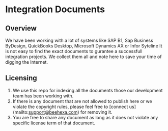 # Integration Documents

## Overview

We have been working with a lot of systems like SAP B1, Sap Business ByDesign, QuickBooks Desktop, Microsoft Dynamics AX or Infor Syteline
It is not easy to find the exact documents to gurantee a successfull integration projects. We collect them all and note here to save your time
of digging the Internet.

## Licensing

1. We use this repo for indexing all the documents those our development team has been working with.
2. If there is any document that are not allowed to publish here or we violate the copyright rules, please feel free
to [connect us] (mailto:support@beehexa.com) for removing it.
3. You are free to share any document as long as it does not violate any specific license term of that document.